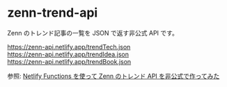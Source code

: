 # zenn-trend-api

Zenn のトレンド記事の一覧を JSON で返す非公式 API です。

https://zenn-api.netlify.app/trendTech.json  
https://zenn-api.netlify.app/trendIdea.json  
https://zenn-api.netlify.app/trendBook.json  

参照: [Netlify Functions を使って Zenn のトレンド API を非公式で作ってみた](https://zenn.dev/hellorusk/articles/db83908e15b6f1)
